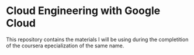 # Cloud Engineering with Google Cloud

This repository contains the materials I will be using during the completition of the coursera epecialization of the same name.

